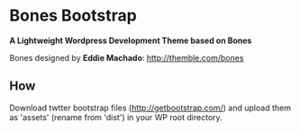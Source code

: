 # Bones Bootstrap
__A Lightweight Wordpress Development Theme based on Bones__

Bones designed by **Eddie Machado**: http://themble.com/bones


## How
Download twtter bootstrap files (http://getbootstrap.com/) and upload them as 'assets' (rename from 'dist') in your WP root directory.
